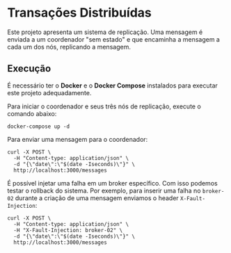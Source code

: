 # Transações Distribuídas

Este projeto apresenta um sistema de replicação. Uma mensagem é enviada a um
coordenador "sem estado" e que encaminha a mensagem a cada um dos nós,
replicando a mensagem.

## Execução

É necessário ter o **Docker** e o **Docker Compose** instalados para executar
este projeto adequadamente.

Para iniciar o coordenador e seus três nós de replicação, execute o comando
abaixo:

```shell
docker-compose up -d
```

Para enviar uma mensagem para o coordenador:

```shell
curl -X POST \
  -H "Content-type: application/json" \
  -d "{\"date\":\"$(date -Iseconds)\"}" \
  http://localhost:3000/messages
```

É possível injetar uma falha em um broker específico. Com isso podemos testar o
rollback do sistema. Por exemplo, para inserir uma falha no `broker-02` durante
a criação de uma mensagem enviamos o header `X-Fault-Injection`:

```shell
curl -X POST \
  -H "Content-type: application/json" \
  -H "X-Fault-Injection: broker-02" \
  -d "{\"date\":\"$(date -Iseconds)\"}" \
  http://localhost:3000/messages
```
